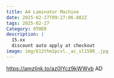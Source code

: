 ```yaml
---
title: A4 Laminator Machine
date: 2025-02-27T09:27:06.882Z
tags: 2025-02-27
Category: OTHER
description: |
  15.xx
  discount auto apply at checkout 
image: img/612thm2pcvl._ac_sl1500_.jpg
---
```

 https://amzlink.to/az0IYcz9kWWvb
AD